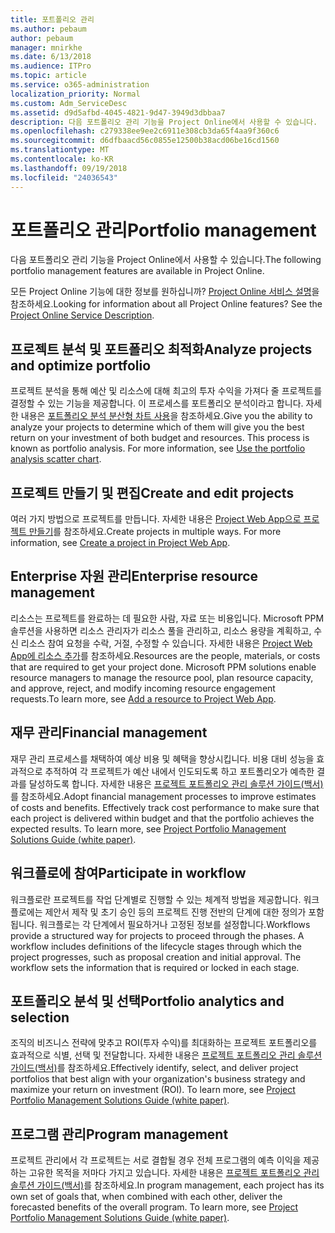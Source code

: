 ```yaml
---
title: 포트폴리오 관리
ms.author: pebaum
author: pebaum
manager: mnirkhe
ms.date: 6/13/2018
ms.audience: ITPro
ms.topic: article
ms.service: o365-administration
localization_priority: Normal
ms.custom: Adm_ServiceDesc
ms.assetid: d9d5afbd-4045-4821-9d47-3949d3dbbaa7
description: 다음 포트폴리오 관리 기능을 Project Online에서 사용할 수 있습니다.
ms.openlocfilehash: c279338ee9ee2c6911e308cb3da65f4aa9f360c6
ms.sourcegitcommit: d6dfbaacd56c0855e12500b38acd06be16cd1560
ms.translationtype: MT
ms.contentlocale: ko-KR
ms.lasthandoff: 09/19/2018
ms.locfileid: "24036543"
---
```

# <a name="portfolio-management"></a><span data-ttu-id="b0f94-103">포트폴리오 관리</span><span class="sxs-lookup"><span data-stu-id="b0f94-103">Portfolio management</span></span>

<span data-ttu-id="b0f94-104">다음 포트폴리오 관리 기능을 Project Online에서 사용할 수 있습니다.</span><span class="sxs-lookup"><span data-stu-id="b0f94-104">The following portfolio management features are available in Project Online.</span></span>
  
<span data-ttu-id="b0f94-p101">모든 Project Online 기능에 대한 정보를 원하십니까? [Project Online 서비스 설명](project-online-service-description.md)을 참조하세요.</span><span class="sxs-lookup"><span data-stu-id="b0f94-p101">Looking for information about all Project Online features? See the [Project Online Service Description](project-online-service-description.md).</span></span>
  
## <a name="analyze-projects-and-optimize-portfolio"></a><span data-ttu-id="b0f94-107">프로젝트 분석 및 포트폴리오 최적화</span><span class="sxs-lookup"><span data-stu-id="b0f94-107">Analyze projects and optimize portfolio</span></span>
<span data-ttu-id="b0f94-108"><a name="bkmk_AnalyzeProjects"> </a></span><span class="sxs-lookup"><span data-stu-id="b0f94-108"></span></span>

<span data-ttu-id="b0f94-p102">프로젝트 분석을 통해 예산 및 리소스에 대해 최고의 투자 수익을 가져다 줄 프로젝트를 결정할 수 있는 기능을 제공합니다. 이 프로세스를 포트폴리오 분석이라고 합니다. 자세한 내용은 [포트폴리오 분석 분산형 차트 사용](http://go.microsoft.com/fwlink/?LinkID=823665&amp;clcid=0x409)을 참조하세요.</span><span class="sxs-lookup"><span data-stu-id="b0f94-p102">Give you the ability to analyze your projects to determine which of them will give you the best return on your investment of both budget and resources. This process is known as portfolio analysis. For more information, see [Use the portfolio analysis scatter chart](http://go.microsoft.com/fwlink/?LinkID=823665&amp;clcid=0x409).</span></span>
  
## <a name="create-and-edit-projects"></a><span data-ttu-id="b0f94-112">프로젝트 만들기 및 편집</span><span class="sxs-lookup"><span data-stu-id="b0f94-112">Create and edit projects</span></span>
<span data-ttu-id="b0f94-113"><a name="bkmk_CreateAndEditProjects"> </a></span><span class="sxs-lookup"><span data-stu-id="b0f94-113"></span></span>

<span data-ttu-id="b0f94-p103">여러 가지 방법으로 프로젝트를 만듭니다. 자세한 내용은 [Project Web App으로 프로젝트 만들기](http://go.microsoft.com/fwlink/?LinkID=746895&amp;clcid=0x409)를 참조하세요.</span><span class="sxs-lookup"><span data-stu-id="b0f94-p103">Create projects in multiple ways. For more information, see [Create a project in Project Web App](http://go.microsoft.com/fwlink/?LinkID=746895&amp;clcid=0x409).</span></span>
  
## <a name="enterprise-resource-management"></a><span data-ttu-id="b0f94-116">Enterprise 자원 관리</span><span class="sxs-lookup"><span data-stu-id="b0f94-116">Enterprise resource management</span></span>
<span data-ttu-id="b0f94-117"><a name="bkmk_ResourceManagement"> </a></span><span class="sxs-lookup"><span data-stu-id="b0f94-117"></span></span>

<span data-ttu-id="b0f94-p104">리소스는 프로젝트를 완료하는 데 필요한 사람, 자료 또는 비용입니다. Microsoft PPM 솔루션을 사용하면 리소스 관리자가 리소스 풀을 관리하고, 리소스 용량을 계획하고, 수신 리소스 참여 요청을 수락, 거절, 수정할 수 있습니다. 자세한 내용은 [Project Web App에 리소스 추가](https://go.microsoft.com/fwlink/p/?LinkId=271320)를 참조하세요.</span><span class="sxs-lookup"><span data-stu-id="b0f94-p104">Resources are the people, materials, or costs that are required to get your project done. Microsoft PPM solutions enable resource managers to manage the resource pool, plan resource capacity, and approve, reject, and modify incoming resource engagement requests.To learn more, see [Add a resource to Project Web App](https://go.microsoft.com/fwlink/p/?LinkId=271320).</span></span>
  
## <a name="financial-management"></a><span data-ttu-id="b0f94-120">재무 관리</span><span class="sxs-lookup"><span data-stu-id="b0f94-120">Financial management</span></span>
<span data-ttu-id="b0f94-121"><a name="bkmk_FinancialManagement"> </a></span><span class="sxs-lookup"><span data-stu-id="b0f94-121"></span></span>

<span data-ttu-id="b0f94-p105">재무 관리 프로세스를 채택하여 예상 비용 및 혜택을 향상시킵니다. 비용 대비 성능을 효과적으로 추적하여 각 프로젝트가 예산 내에서 인도되도록 하고 포트폴리오가 예측한 결과를 달성하도록 합니다. 자세한 내용은 [프로젝트 포트폴리오 관리 솔루션 가이드(백서)](https://go.microsoft.com/fwlink/p/?LinkId=402633)를 참조하세요.</span><span class="sxs-lookup"><span data-stu-id="b0f94-p105">Adopt financial management processes to improve estimates of costs and benefits. Effectively track cost performance to make sure that each project is delivered within budget and that the portfolio achieves the expected results. To learn more, see [Project Portfolio Management Solutions Guide (white paper)](https://go.microsoft.com/fwlink/p/?LinkId=402633).</span></span>
  
## <a name="participate-in-workflow"></a><span data-ttu-id="b0f94-125">워크플로에 참여</span><span class="sxs-lookup"><span data-stu-id="b0f94-125">Participate in workflow</span></span>
<span data-ttu-id="b0f94-126"><a name="bkmk_ParticipateInWorkflow"> </a></span><span class="sxs-lookup"><span data-stu-id="b0f94-126"></span></span>

<span data-ttu-id="b0f94-p106">워크플로란 프로젝트를 작업 단계별로 진행할 수 있는 체계적 방법을 제공합니다. 워크플로에는 제안서 제작 및 초기 승인 등의 프로젝트 진행 전반의 단계에 대한 정의가 포함됩니다. 워크플로는 각 단계에서 필요하거나 고정된 정보를 설정합니다.</span><span class="sxs-lookup"><span data-stu-id="b0f94-p106">Workflows provide a structured way for projects to proceed through the phases. A workflow includes definitions of the lifecycle stages through which the project progresses, such as proposal creation and initial approval. The workflow sets the information that is required or locked in each stage.</span></span>
  
## <a name="portfolio-analytics-and-selection"></a><span data-ttu-id="b0f94-130">포트폴리오 분석 및 선택</span><span class="sxs-lookup"><span data-stu-id="b0f94-130">Portfolio analytics and selection</span></span>
<span data-ttu-id="b0f94-131"><a name="bkmk_PortfolioAnalyticsandSelection"> </a></span><span class="sxs-lookup"><span data-stu-id="b0f94-131"></span></span>

<span data-ttu-id="b0f94-p107">조직의 비즈니스 전략에 맞추고 ROI(투자 수익)를 최대화하는 프로젝트 포트폴리오를 효과적으로 식별, 선택 및 전달합니다. 자세한 내용은 [프로젝트 포트폴리오 관리 솔루션 가이드(백서)](https://go.microsoft.com/fwlink/p/?LinkId=402633)를 참조하세요.</span><span class="sxs-lookup"><span data-stu-id="b0f94-p107">Effectively identify, select, and deliver project portfolios that best align with your organization's business strategy and maximize your return on investment (ROI). To learn more, see [Project Portfolio Management Solutions Guide (white paper)](https://go.microsoft.com/fwlink/p/?LinkId=402633).</span></span>
  
## <a name="program-management"></a><span data-ttu-id="b0f94-134">프로그램 관리</span><span class="sxs-lookup"><span data-stu-id="b0f94-134">Program management</span></span>
<span data-ttu-id="b0f94-135"><a name="bkmk_ProgramManagement"> </a></span><span class="sxs-lookup"><span data-stu-id="b0f94-135"></span></span>

<span data-ttu-id="b0f94-p108">프로젝트 관리에서 각 프로젝트는 서로 결합될 경우 전체 프로그램의 예측 이익을 제공하는 고유한 목적을 저마다 가지고 있습니다. 자세한 내용은 [프로젝트 포트폴리오 관리 솔루션 가이드(백서)](https://go.microsoft.com/fwlink/p/?LinkId=402633)를 참조하세요.</span><span class="sxs-lookup"><span data-stu-id="b0f94-p108">In program management, each project has its own set of goals that, when combined with each other, deliver the forecasted benefits of the overall program. To learn more, see [Project Portfolio Management Solutions Guide (white paper)](https://go.microsoft.com/fwlink/p/?LinkId=402633).</span></span>
  

